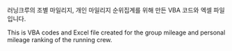 러닝크루의 조별 마일리지, 개인 마일리지 순위집계를 위해 만든 VBA 코드와 엑셀 파일입니다.

This is VBA codes and Excel file created for the group mileage and personal mileage ranking of the running crew.
